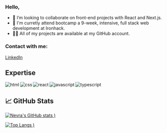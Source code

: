 ### Hello,

- 🌱 I’m looking to collaborate on front-end projects with React and Next.js.
- 🚀 I'm curretly attend bootcamp a 9-week, intensive, full stack web development at Ironhack.
- 👨‍💻 All of my projects are available at my GitHub account.

### Contact with me:

[LinkedIn](https://www.linkedin.com/in/nevrakaya/)

## Expertise

<img align="left" alt="html" src="https://img.shields.io/badge/HTML5-E34F26?style=for-the-badge&logo=html5&logoColor=white" />

<img align="left" alt="css" src="https://img.shields.io/badge/CSS3-1572B6?style=for-the-badge&logo=css3&logoColor=white" />

<img align="left" alt="react" src="https://img.shields.io/badge/react%20-%2320232a.svg?&style=for-the-badge&logo=react&logoColor=%2361DAFB" />

<img align="left" alt="javascript" src='https://img.shields.io/badge/JavaScript-323330?style=for-the-badge&logo=javascript&logoColor=F7DF1E'
/>

<img align="left" alt="typescript" src="https://img.shields.io/badge/TypeScript-007ACC?style=for-the-badge&logo=typescript&logoColor=white" />

<br>

## &#x1f4c8; GitHub Stats

[![Nevra's GitHub stats](https://github-readme-stats.vercel.app/api?username=nevraka&show_icons=true&line_height=24&hide_border=true&theme=outrun)
)](https://github.com/nevraka/github-readme-stats)

[![Top Langs](https://github-readme-stats.vercel.app/api/top-langs/?username=nevraka&theme=outrun&hide=shell&hide_title=true&layout=compact&hide_border=true)
)](https://github.com/nevraka/github-readme-stats)
